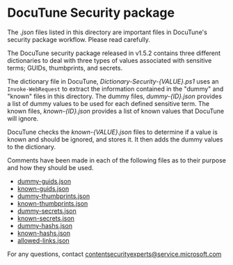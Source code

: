 # DocuTune Security package

The *.json* files listed in this directory are important files in DocuTune's security package workflow. Please read carefully.

The DocuTune security package released in v1.5.2 contains three different dictionaries to deal with three types of values associated with sensitive terms; GUIDs, thumbprints, and secrets. 

The dictionary file in DocuTune, *Dictionary-Security-{VALUE}.ps1* uses an `Invoke-WebRequest` to extract the information contained in the "dummy" and "known" files in this directory. The dummy files, *dummy-{ID}.json* provides a list of dummy values to be used for each defined sensitive term. The known files, *known-{ID}.json* provides a list of known values that DocuTune will ignore.

DocuTune checks the *known-{VALUE}.json* files to determine if a value is known and should be ignored, and stores it. It then adds the dummy values to the dictionary.

Comments have been made in each of the following files as to their purpose and how they should be used.

- [dummy-guids.json](./dummy-guids.json)
- [known-guids.json](./known-guids.json)
- [dummy-thumbprints.json](./dummy-thumbprints.json)
- [known-thumbprints.json](./known-thumbprints.json)
- [dummy-secrets.json](./dummy-secrets.json)
- [known-secrets.json](./known-secrets.json)
- [dummy-hashs.json](./dummy-hashs.json)
- [known-hashs.json](./known-hashs.json)
- [allowed-links.json](./allowed-links.json)

For any questions, contact [contentsecurityexperts@service.microsoft.com](mailto:contentsecurityexperts@service.microsoft.com)